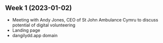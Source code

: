## Week 1 (2023-01-02)

* Meeting with Andy Jones, CEO of St John Ambulance Cymru to discuss potential of digital volunteering
* Landing page
* dangilydd.app domain
